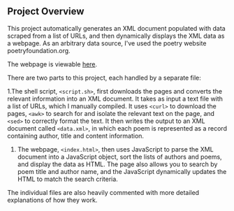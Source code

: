 ## Project Overview

This project automatically generates an XML document populated with data scraped from a list of URLs, and then dynamically displays the XML data as a webpage. As an arbitrary data source, I've used the poetry website poetryfoundation.org. 

The webpage is viewable [here](https://oldstatue.github.io/demo/).

There are two parts to this project, each handled by a separate file:

1.The shell script, `<script.sh>`, first downloads the pages and converts the relevant information into an XML document. It takes as input a text file with a list of URLs, which I manually compiled. It uses `<curl>` to download the pages, `<awk>` to search for and isolate the relevant text on the page, and `<sed>` to correctly format the text. It then writes the output to an XML document called `<data.xml>`, in which each poem is represented as a record containing author, title and content information. 
1. The webpage, `<index.html>`, then uses JavaScript to parse the XML document into a JavaScript object, sort the lists of authors and poems, and display the data as HTML. The page also allows you to search by poem title and author name, and the JavaScript dynamically updates the HTML to match the search criteria.

The individual files are also heavily commented with more detailed explanations of how they work.  
